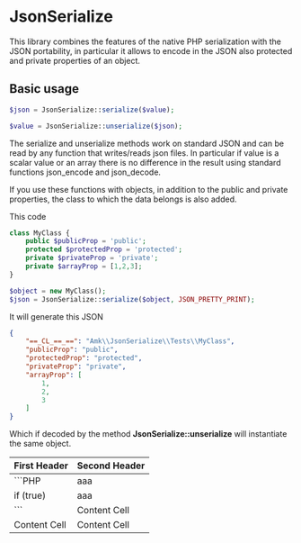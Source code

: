 # JsonSerialize

This library combines the features of the native PHP serialization with the JSON portability, in particular it allows to encode in the JSON also protected and private properties of an object.

## Basic usage

```PHP
$json = JsonSerialize::serialize($value);

$value = JsonSerialize::unserialize($json);
```

The serialize and unserialize methods work on standard JSON and can be read by any function that writes/reads json files. In particular if value is a scalar value or an array there is no difference in the result using standard functions json_encode and json_decode.

If you use these functions with objects, in addition to the public and private properties, the class to which the data belongs is also added.


This code
```PHP
class MyClass {
    public $publicProp = 'public';
    protected $protectedProp = 'protected';
    private $privateProp = 'private';
    private $arrayProp = [1,2,3];
}

$object = new MyClass();
$json = JsonSerialize::serialize($object, JSON_PRETTY_PRINT);
```

It will generate this JSON
```JSON
{
    "==_CL_==_==": "Amk\\JsonSerialize\\Tests\\MyClass",
    "publicProp": "public",
    "protectedProp": "protected",
    "privateProp": "private",
    "arrayProp": [
        1,
        2,
        3
    ]
}
```

Which if decoded by the method **JsonSerialize::unserialize**  will instantiate the same object.

| First Header  | Second Header |
| ------------- | ------------- |
| ```PHP |  aaa |
|   if (true) | aaa |
| ```  | Content Cell  |
| Content Cell  | Content Cell  |